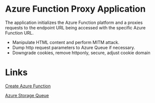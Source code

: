 # Azure Function Proxy Application

The application initializes the Azure Function platform and a proxies requests to the endpoint URL being accessed with the specific Azure Function URL.
- Manipulate HTML content and perform MITM attack.
- Dump http request parameters to Azure Queue if necessary.
- Downgrade cookies, remove httponly, secure, adjust cookie domain

# Links
[Create Azure Function](https://docs.microsoft.com/en-us/azure/azure-functions/functions-create-your-first-function-visual-studio)

[Azure Storage Queue](https://docs.microsoft.com/en-us/azure/azure-functions/functions-add-output-binding-storage-queue-vs)
